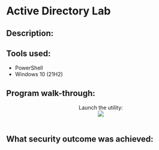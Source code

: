 <h1> Active Directory Lab </h1>

<h2> Description: </h2>


<h2>Tools used: </h2>

- PowerShell
- Windows 10 (21H2)

<h2>Program walk-through:</h2>

<p align="center">
Launch the utility: <br/>
<img src=/>
<br />
<br />

<h2> What security outcome was achieved: </h2>

<!--
 ```diff
- text in red
+ text in green
! text in orange
# text in gray
@@ text in purple (and bold)@@
```
--!>
